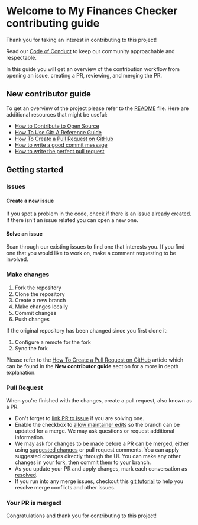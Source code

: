 # Welcome to My Finances Checker contributing guide

Thank you for taking an interest in contributing to this project!

Read our [Code of Conduct](https://github.com/samc18/my-finances-checker/blob/master/CODE_OF_CONDUCT.md) to keep our community approachable and respectable.

In this guide you will get an overview of the contribution workflow from opening an issue, creating a PR, reviewing, and merging the PR.

## New contributor guide

To get an overview of the project please refer to the [README](https://github.com/samc18/my-finances-checker/blob/master/README.md) file. Here are additional resources that might be useful:

- [How to Contribute to Open Source](https://opensource.guide/how-to-contribute/)
- [How To Use Git: A Reference Guide](https://www.digitalocean.com/community/cheatsheets/how-to-use-git-a-reference-guide)
- [How To Create a Pull Request on GitHub](https://www.digitalocean.com/community/tutorials/how-to-create-a-pull-request-on-github)
- [How to write a good commit message](https://dev.to/chrissiemhrk/git-commit-message-5e21)
- [How to write the perfect pull request](https://github.blog/2015-01-21-how-to-write-the-perfect-pull-request/)

## Getting started

### Issues

#### Create a new issue
If you spot a problem in the code, check if there is an issue already created. If there isn't an issue related you can open a new one.

#### Solve an issue
Scan through our existing issues to find one that interests you. If you find one that you would like to work on, make a comment requesting to be involved.

### Make changes

1. Fork the repository
2. Clone the repository
3. Create a new branch
4. Make changes locally
5. Commit changes
6. Push changes

If the original repository has been changed since you first clone it:

1. Configure a remote for the fork
2. Sync the fork

Please refer to the [How To Create a Pull Request on GitHub](https://www.digitalocean.com/community/tutorials/how-to-create-a-pull-request-on-github) article which 
can be found in the **New contributor guide** section for a more in depth explanation.

### Pull Request

When you're finished with the changes, create a pull request, also known as a PR.

- Don't forget to [link PR to issue](https://docs.github.com/en/issues/tracking-your-work-with-issues/linking-a-pull-request-to-an-issue) if you are solving one.
- Enable the checkbox to [allow maintainer edits](https://docs.github.com/en/pull-requests/collaborating-with-pull-requests/working-with-forks/allowing-changes-to-a-pull-request-branch-created-from-a-fork) so the branch can be updated for a merge. We may ask questions or request additional information.
- We may ask for changes to be made before a PR can be merged, either using [suggested changes](https://docs.github.com/en/pull-requests/collaborating-with-pull-requests/reviewing-changes-in-pull-requests/incorporating-feedback-in-your-pull-request) or pull request comments. You can apply suggested changes directly through the UI. You can make any other changes in your fork, then commit them to your branch.
- As you update your PR and apply changes, mark each conversation as [resolved](https://docs.github.com/en/pull-requests/collaborating-with-pull-requests/reviewing-changes-in-pull-requests/commenting-on-a-pull-request#resolving-conversations).
- If you run into any merge issues, checkout this [git tutorial](https://github.com/skills/resolve-merge-conflicts) to help you resolve merge conflicts and other issues.

### Your PR is merged!

Congratulations and thank you for contributing to this project!

